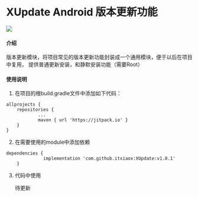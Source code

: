 # XUpdate Android 版本更新功能
[![](https://jitpack.io/v/itxiaox/XUpdate.svg)](https://jitpack.io/#itxiaox/XUpdate)
#### 介绍
版本更新模块，将项目常见的版本更新功能封装成一个通用模块，便于以后在项目中复用， 提供普通更新安装，和静默安装功能（需要Root）


#### 使用说明

1.  在项目的根build.gradle文件中添加如下代码：
```
allprojects {
	repositories {
			...
			maven { url 'https://jitpack.io' }
	}
}
```

2.  在需要使用的module中添加依赖

```
dependencies {
	          implementation 'com.github.itxiaox:XUpdate:v1.0.1'
	}
```

3.  代码中使用

    待更新
